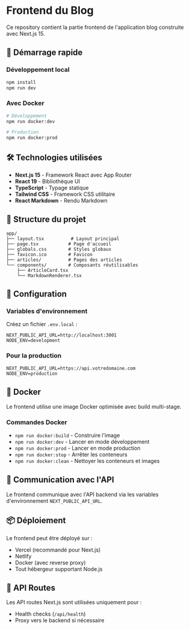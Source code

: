 # Frontend du Blog

Ce repository contient la partie frontend de l'application blog construite avec Next.js 15.

## 🚀 Démarrage rapide

### Développement local
```bash
npm install
npm run dev
```

### Avec Docker
```bash
# Développement
npm run docker:dev

# Production
npm run docker:prod
```

## 🛠️ Technologies utilisées

- **Next.js 15** - Framework React avec App Router
- **React 19** - Bibliothèque UI
- **TypeScript** - Typage statique
- **Tailwind CSS** - Framework CSS utilitaire
- **React Markdown** - Rendu Markdown

## 📁 Structure du projet

```
app/
├── layout.tsx          # Layout principal
├── page.tsx           # Page d'accueil
├── globals.css        # Styles globaux
├── favicon.ico        # Favicon
├── articles/          # Pages des articles
└── components/        # Composants réutilisables
    ├── ArticleCard.tsx
    └── MarkdownRenderer.tsx
```

## 🔧 Configuration

### Variables d'environnement

Créez un fichier `.env.local` :

```env
NEXT_PUBLIC_API_URL=http://localhost:3001
NODE_ENV=development
```

### Pour la production

```env
NEXT_PUBLIC_API_URL=https://api.votredomaine.com
NODE_ENV=production
```

## 🐳 Docker

Le frontend utilise une image Docker optimisée avec build multi-stage.

### Commandes Docker

- `npm run docker:build` - Construire l'image
- `npm run docker:dev` - Lancer en mode développement
- `npm run docker:prod` - Lancer en mode production
- `npm run docker:stop` - Arrêter les conteneurs
- `npm run docker:clean` - Nettoyer les conteneurs et images

## 🔗 Communication avec l'API

Le frontend communique avec l'API backend via les variables d'environnement `NEXT_PUBLIC_API_URL`.

## 📦 Déploiement

Le frontend peut être déployé sur :
- Vercel (recommandé pour Next.js)
- Netlify
- Docker (avec reverse proxy)
- Tout hébergeur supportant Node.js

## 🔄 API Routes

Les API routes Next.js sont utilisées uniquement pour :
- Health checks (`/api/health`)
- Proxy vers le backend si nécessaire